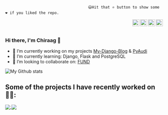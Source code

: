                                          😃Hit that ⭐ button to show some ❤️ if you liked the repo.


<a href="https://linkedin.com/in/chiraag-kakar">
  <img align="right" alt="Chiraag Kakar - LinkedIn" width="22px" src="https://cdn.jsdelivr.net/npm/simple-icons@v3/icons/linkedin.svg"/>
</a>
<a href="https://instagram.com/0212Chiraag">
  <img align="right" alt="Chiraag Kakar - Instagram" width="22px" src="https://cdn.jsdelivr.net/npm/simple-icons@v3/icons/instagram.svg"/>
</a>
<a href="https://twitter.com/0212Chiraag">
  <img align="right" alt="Chiraag Kakar - Twitter" width="22px" src="https://cdn.jsdelivr.net/npm/simple-icons@v3/icons/twitter.svg"/>
</a>
<a href="https://facebook.com/0212Chiraag">
  <img align="right" alt="Chiraag Kakar - Facebook" width="22px" src="https://cdn.jsdelivr.net/npm/simple-icons@v3/icons/facebook.svg"/>
</a>
<br/>
<br/>


### Hi there, I'm Chiraag 👋
- 🔭 I’m currently working on my projects [My-Django-Blog](https://github.com/chiraag-kakar/My-Django-Blog) & [PyAudi](https://github.com/chiraag-kakar/PyAudi)
- 🌱 I’m currently learning: Django, Flask and PostgreSQL
- 👯 I’m looking to collaborate on: [FUND](https://github.com/chiraag-kakar/FUND)


<a>
  <img alt="My Github stats"align="center" src="https://github-readme-stats.vercel.app/api?username=chiraag-kakar&count_private=true&hide=contribs,issues&show_icons=true&layout=compact&theme=dark" />
</a>
<!--
<a>
  <img alt="Top Langs"align="center" src="https://github-readme-stats.vercel.app/api/top-langs/?username=chiraag-kakar&layout=compact&theme=dark" />
</a>
-->







## Some of the projects I have recently worked on 👨‍💻:
<a href="https://github.com/chiraag-kakar/FUND">
  <img align="center" src="https://github-readme-stats.vercel.app/api/pin/?username=chiraag-kakar&repo=FUND&theme=dracula&layout=compact" />
</a>
<a href="https://github.com/chiraag-kakar/covid19-OWID">
  <img align="center" src="https://github-readme-stats.vercel.app/api/pin/?username=chiraag-kakar&repo=covid19-OWID&theme=dracula&layout=compact" />
</a>







<!--
**chiraag-kakar/chiraag-kakar** is a ✨ _special_ ✨ repository because its `README.md` (this file) appears on your GitHub profile.
- 📫 How to reach me: [Linkedin](https://linkedin.com/in/chiraag-kakar)
- 💬 How to follow me: [Twitter](https://twitter.com/0212Chiraag) | [Instagram](https://instagram.com/0212Chiraag)
Here are some ideas to get you started:
- 🔭 I’m currently working on ...
- 🌱 I’m currently learning ...
- 👯 I’m looking to collaborate on ...
- 🤔 I’m looking for help with ...
- 💬 Ask me about ...
- 📫 How to reach me: ...
- 😄 Pronouns: ...
- ⚡ Fun fact: ...
-->
